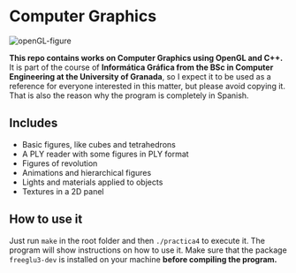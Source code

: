 # Computer Graphics
![openGL-figure](https://raw.githubusercontent.com/dvcarrillo/computer-graphics/master/screenshot.png "Figure and lights with flat shadowing")

**This repo contains works on Computer Graphics using OpenGL and C++.**
It is part of the course of **Informática Gráfica from the BSc in Computer Engineering at the 
University of Granada**, so I expect it to be used as a reference for everyone interested in
this matter, but please avoid copying it. That is also the reason why the program is completely
in Spanish.

## Includes
- Basic figures, like cubes and tetrahedrons
- A PLY reader with some figures in PLY format
- Figures of revolution
- Animations and hierarchical figures
- Lights and materials applied to objects
- Textures in a 2D panel

## How to use it
Just run `make` in the root folder and then `./practica4` to execute it.
The program will show instructions on how to use it.
Make sure that the package `freeglu3-dev` is installed on your machine **before compiling
the program.**
